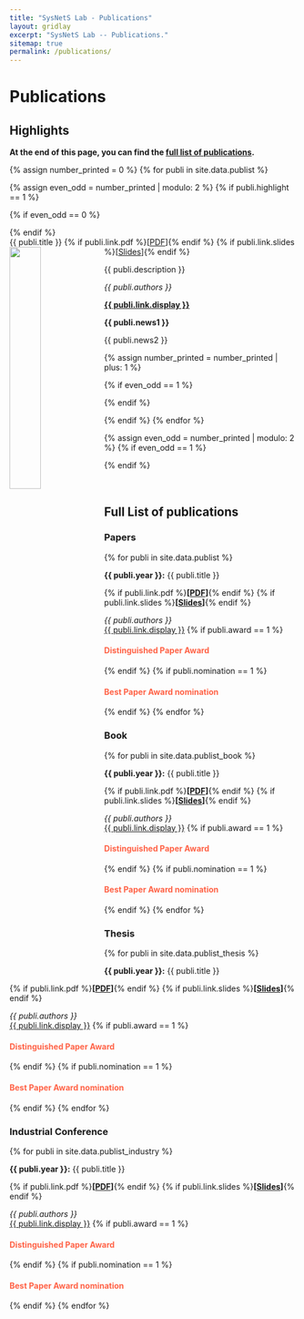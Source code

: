 ```yaml
---
title: "SysNetS Lab - Publications"
layout: gridlay
excerpt: "SysNetS Lab -- Publications."
sitemap: true
permalink: /publications/
---
```



# Publications

## Highlights

**At the end of this page, you can find the [full list of publications](#full-list-of-publications).**

{% assign number_printed = 0 %}
{% for publi in site.data.publist %}

{% assign even_odd = number_printed | modulo: 2 %}
{% if publi.highlight == 1 %}

{% if even_odd == 0 %}
<div class="row">
{% endif %}

<div class="col-sm-6 clearfix">
 <div class="well">
  <pubtit>{{ publi.title }}
  {% if publi.link.pdf %}[<a href="{{ site.url }}{{ site.baseurl }}/docs/{{ publi.link.pdf }}" target="_blank">PDF</a>]{% endif %}
  {% if publi.link.slides %}[<a href="{{ site.url }}{{ site.baseurl }}/docs/{{ publi.link.slides }}" target="_blank">Slides</a>]{% endif %}
  </pubtit>
  <img src="{{ site.url }}{{ site.baseurl }}/images/pubpic/{{ publi.image }}" class="img-responsive" width="33%" style="float: left" />
  <p>{{ publi.description }}</p>
  <p><em>{{ publi.authors }}</em></p>
  <p><strong><a href="{{ publi.link.url }}" target="_blank">{{ publi.link.display }}</a></strong></p>
  <p class="text-danger"><strong> {{ publi.news1 }}</strong></p>
  <p> {{ publi.news2 }}</p>
 </div>
</div>

{% assign number_printed = number_printed | plus: 1 %}

{% if even_odd == 1 %}
</div>
{% endif %}

{% endif %}
{% endfor %}

{% assign even_odd = number_printed | modulo: 2 %}
{% if even_odd == 1 %}
</div>
{% endif %}

<p> &nbsp; </p>


<!-- ## Patents  -->

## Full List of publications
### Papers

{% for publi in site.data.publist %}

  <b>{{ publi.year }}:</b> {{ publi.title }}
  <!-- Check if file links exist -->
  {% if publi.link.pdf %}<b>[<a href="{{ site.url }}{{ site.baseurl }}/docs/{{ publi.link.pdf }}" target="_blank">PDF</a>]</b>{% endif %}
  {% if publi.link.slides %}<b>[<a href="{{ site.url }}{{ site.baseurl }}/docs/{{ publi.link.slides }}" target="_blank">Slides</a>]</b>{% endif %}


  <em>{{ publi.authors }} </em><br /><a href="{{ publi.link.url }}">{{ publi.link.display }}</a>
  {% if publi.award == 1 %}<h4 style="color:Tomato;"><strong>Distinguished Paper Award</strong></h4>{% endif %}
  {% if publi.nomination == 1 %}<h4 style="color:Tomato;"><strong>Best Paper Award nomination </strong></h4>{% endif %}
{% endfor %}



### Book

{% for publi in site.data.publist_book %}

  <b>{{ publi.year }}:</b> {{ publi.title }}
  <!-- Check if file links exist -->
  {% if publi.link.pdf %}<b>[<a href="{{ site.url }}{{ site.baseurl }}/docs/{{ publi.link.pdf }}" target="_blank">PDF</a>]</b>{% endif %}
  {% if publi.link.slides %}<b>[<a href="{{ site.url }}{{ site.baseurl }}/docs/{{ publi.link.slides }}" target="_blank">Slides</a>]</b>{% endif %}


  <em>{{ publi.authors }} </em><br /><a href="{{ publi.link.url }}">{{ publi.link.display }}</a>
  {% if publi.award == 1 %}<h4 style="color:Tomato;"><strong>Distinguished Paper Award</strong></h4>{% endif %}
  {% if publi.nomination == 1 %}<h4 style="color:Tomato;"><strong>Best Paper Award nomination </strong></h4>{% endif %}
{% endfor %}


### Thesis

{% for publi in site.data.publist_thesis %}

  <b>{{ publi.year }}:</b> {{ publi.title }}
  <!-- Check if file links exist -->
  {% if publi.link.pdf %}<b>[<a href="{{ site.url }}{{ site.baseurl }}/docs/{{ publi.link.pdf }}" target="_blank">PDF</a>]</b>{% endif %}
  {% if publi.link.slides %}<b>[<a href="{{ site.url }}{{ site.baseurl }}/docs/{{ publi.link.slides }}" target="_blank">Slides</a>]</b>{% endif %}


  <em>{{ publi.authors }} </em><br /><a href="{{ publi.link.url }}">{{ publi.link.display }}</a>
  {% if publi.award == 1 %}<h4 style="color:Tomato;"><strong>Distinguished Paper Award</strong></h4>{% endif %}
  {% if publi.nomination == 1 %}<h4 style="color:Tomato;"><strong>Best Paper Award nomination </strong></h4>{% endif %}
{% endfor %}


### Industrial Conference

{% for publi in site.data.publist_industry %}

  <b>{{ publi.year }}:</b> {{ publi.title }}
  <!-- Check if file links exist -->
  {% if publi.link.pdf %}<b>[<a href="{{ site.url }}{{ site.baseurl }}/docs/{{ publi.link.pdf }}" target="_blank">PDF</a>]</b>{% endif %}
  {% if publi.link.slides %}<b>[<a href="{{ site.url }}{{ site.baseurl }}/docs/{{ publi.link.slides }}" target="_blank">Slides</a>]</b>{% endif %}


  <em>{{ publi.authors }} </em><br /><a href="{{ publi.link.url }}">{{ publi.link.display }}</a>
  {% if publi.award == 1 %}<h4 style="color:Tomato;"><strong>Distinguished Paper Award</strong></h4>{% endif %}
  {% if publi.nomination == 1 %}<h4 style="color:Tomato;"><strong>Best Paper Award nomination </strong></h4>{% endif %}
{% endfor %}

